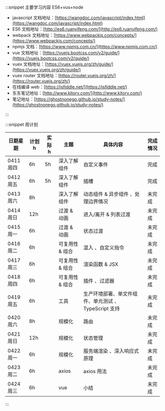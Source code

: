 :::snippet 主要学习内容 ES6+vus+node

- javascript 文档地址：[https://wangdoc.com/javascript/index.html](https://wangdoc.com/javascript/index.html)
- ES6 文档地址：[http://es6.ruanyifeng.com/](http://es6.ruanyifeng.com/)
- webpack 文档地址：[https://www.webpackjs.com/concepts/](https://www.webpackjs.com/concepts/)
- npmjs 文档：[https://www.npmjs.com.cn/](https://www.npmjs.com.cn/)
- vue 文档地址：[https://vuejs.bootcss.com/v2/guide/](https://vuejs.bootcss.com/v2/guide/)
- vuex 文档地址：[https://vuex.vuejs.org/zh/guide/](https://vuex.vuejs.org/zh/guide/)
- vuex router 文档地址：[https://router.vuejs.org/zh/](https://router.vuejs.org/zh/)
- 在线编译 web：[https://jsfiddle.net/](https://jsfiddle.net/)
- 东东笔记地址：[http://www.kitorv.com/](http://www.kitorv.com/)
- 笔记地址：[https://ghostnonego.github.io/study-notes/](https://ghostnonego.github.io/study-notes/)

:::

:::snippet 周计划

| 日期星期  | 计划 h | 实际 h | 主题            | 具体内容                                             | 完成情况 |
| --------- | ------ | ------ | --------------- | ---------------------------------------------------- | -------- |
| 0411 周四 | 6h     | 5h     | 深入了解组件    | 自定义事件                                           | 完成     |
| 0412 周五 | 6h     | 5h     | 深入了解组件    | 插槽                                                 | 完成     |
| 0413 周六 | 8h     |        | 深入了解组件    | 动态组件 & 异步组件 、处理边界情况                   | 未完成   |
| 0414 周日 | 12h    |        | 过渡 & 动画     | 进入/离开 & 列表过渡                                 | 未完成   |
| 0415 周一 | 6h     |        | 过渡 & 动画     | 状态过渡                                             | 未完成   |
| 0416 周二 | 6h     |        | 可复用性 & 组合 | 混入 、自定义指令                                    | 未完成   |
| 0417 周三 | 6h     |        | 可复用性 & 组合 | 渲染函数 & JSX                                       | 未完成   |
| 0418 周四 | 6h     |        | 可复用性 & 组合 | 插件 、过滤器                                        | 未完成   |
| 0419 周五 | 6h     |        | 工具            | 生产环境部署、单文件组件、单元测试 、TypeScript 支持 | 未完成   |
| 0420 周六 | 8h     |        | 规模化          | 路由                                                 | 未完成   |
| 0421 周日 | 12h    |        | 规模化          | 状态管理                                             | 未完成   |
| 0422 周一 | 6h     |        | 规模化          | 服务端渲染 、深入响应式原理                          | 未完成   |
| 0423 周二 | 6h     |        | axios           | axios 用法                                           | 未完成   |
| 0424 周三 | 6h     |        | vue             | 小结                                                 | 未完成   |

:::
